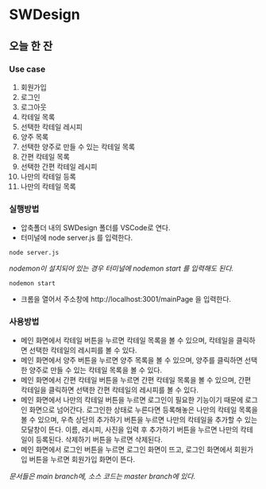 # SWDesign
## 오늘 한 잔
### Use case
1. 회원가입
2. 로그인
3. 로그아웃
4. 칵테일 목록
5. 선택한 칵테일 레시피
6. 양주 목록
7. 선택한 양주로 만들 수 있는 칵테일 목록
8. 간편 칵테일 목록
9. 선택한 간편 칵테일 레시피
10. 나만의 칵테일 등록
11. 나만의 칵테일 목록

### 실행방법
* 압축폴더 내의 SWDesign 폴더를  VSCode로 연다.
* 터미널에 node server.js 를 입력한다.
```
node server.js
```
 *nodemon이 설치되어 있는 경우 터미널에 nodemon start 를 입력해도 된다.*
 ```
 nodemon start
 ```
* 크롬을 열어서 주소창에 http://localhost:3001/mainPage 을 입력한다.
 
### 사용방법
* 메인 화면에서 칵테일 버튼을 누르면 칵테일 목록을 볼 수 있으며, 칵테일을 클릭하면 선택한 칵테일의 레시피를 볼 수 있다.
* 메인 화면에서 양주 버튼을 누르면 양주 목록을 볼 수 있으며, 양주를 클릭하면 선택한 양주로 만들 수 있는 칵테일 목록을 볼 수 있다.
* 메인 화면에서 간편 칵테일 버튼을 누르면 간편 칵테일 목록을 볼 수 있으며, 간편 칵테일을 클릭하면 선택한 간편 칵테일의 레시피를 볼 수 있다.
* 메인 화면에서 나만의 칵테일 버튼을 누르면 로그인이 필요한 기능이기 때문에 로그인 화면으로 넘어간다. 로그인한 상태로 누른다면 등록해놓은 나만의 칵테일 목록을 볼 수 있으며, 우측 상단의 추가하기 버튼을 누르면 나만의 칵테일을 추가할 수 있는 모달창이 뜬다. 이름, 레시피, 사진을 입력 후 추가하기 버튼을 누르면 나만의 칵테일이 등록된다. 삭제하기 버튼을 누르면 삭제된다.
* 메인 화면에서 로그인 버튼을 누르면 로그인 화면이 뜨고, 로그인 화면에서 회원가입 버튼을 누르면 회원가입 화면이 뜬다. 

*문서들은 main branch에, 소스 코드는 master branch에 있다.*

